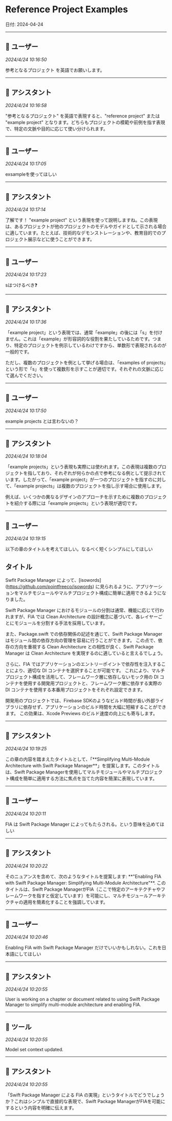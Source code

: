 # Reference Project Examples

日付: 2024-04-24

---

## 👤 ユーザー
*2024/4/24 10:16:50*

参考となるプロジェクト を英語でお願いします。

---

## 🤖 アシスタント
*2024/4/24 10:16:58*

"参考となるプロジェクト" を英語で表現すると、"reference project" または "example project" となります。どちらもプロジェクトの模範や前例を指す表現で、特定の文脈や目的に応じて使い分けられます。

---

## 👤 ユーザー
*2024/4/24 10:17:05*

exsampleを使ってほしい

---

## 🤖 アシスタント
*2024/4/24 10:17:14*

了解です！ "example project" という表現を使って説明しますね。この表現は、あるプロジェクトが他のプロジェクトのモデルやガイドとして示される場合に適しています。たとえば、技術的なデモンストレーションや、教育目的でのプロジェクト展示などに使うことができます。

---

## 👤 ユーザー
*2024/4/24 10:17:23*

sはつけるべき❓

---

## 🤖 アシスタント
*2024/4/24 10:17:36*

「example project」という表現では、通常「example」の後には「s」を付けません。これは「example」が形容詞的な役割を果たしているためです。つまり、特定のプロジェクトを例示しているわけですから、単数形で表現されるのが一般的です。

ただし、複数のプロジェクトを例として挙げる場合は、「examples of projects」という形で「s」を使って複数形を示すことが適切です。それぞれの文脈に応じて選んでください。

---

## 👤 ユーザー
*2024/4/24 10:17:50*

example projects とは言わないの？

---

## 🤖 アシスタント
*2024/4/24 10:18:04*

「example projects」という表現も実際には使われます。この表現は複数のプロジェクトを指しており、それぞれが何らかの点で参考になる例として提示されています。したがって、「example project」が一つのプロジェクトを指すのに対して、「example projects」は複数のプロジェクトを指し示す場合に使用します。

例えば、いくつかの異なるデザインのアプローチを示すために複数のプロジェクトを紹介する際には「example projects」という表現が適切です。

---

## 👤 ユーザー
*2024/4/24 10:19:15*

以下の章のタイトルを考えてほしい。なるべく短くシンプルにしてほしい

## タイトル

Swfit Package Manager によって、\[isowords\](https://github.com/pointfreeco/isowords) に見られるように、アプリケーションをマルチモジュールやマルチプロジェクト構成に簡単に適用できるようになりました。

Swift Package Manager におけるモジュールの分割は通常、機能に応じて行われますが、FIA では Clean Architecture の設計概念に基づいて、各レイヤーごとにモジュールを分割する手法を採用しています。

また、Package.swift での依存関係の記述を通じて、Swift Package Manager はモジュール間の依存方向の管理を容易に行うことができます。
この点で、依存の方向を重視する Clean Architecture との相性が良く、Swift Package Manager は Clean Architecture を実現するのに適していると言えるでしょう。

さらに、FIA ではアプリケーションのエントリーポイントで依存性を注入することにより、適切な DI コンテナを選択することが可能です。
これにより、マルチプロジェクト構成を活用して、フレームワーク層に依存しないモック用の DI コンテナを使用する開発用プロジェクトと、フレームワーク層に依存する実際の DI コンテナを使用する本番用プロジェクトをそれぞれ設定できます。

開発用のプロジェクトでは、Firebase SDKのようなビルド時間が長い外部ライブラリに依存せず、アプリケーションのビルド時間を大幅に短縮することができます。
この効果は、Xcode Previews のビルド速度の向上にも寄与します。

---

## 🤖 アシスタント
*2024/4/24 10:19:25*

この章の内容を踏まえたタイトルとして、「\*\*Simplifying Multi-Module Architecture with Swift Package Manager\*\*」を提案します。このタイトルは、Swift Package Managerを使用してマルチモジュールやマルチプロジェクト構成を簡単に適用する方法に焦点を当てた内容を簡潔に表現しています。

---

## 👤 ユーザー
*2024/4/24 10:20:11*

FIA は Swift Package Manager によってもたらされる。という意味を込めてほしい

---

## 🤖 アシスタント
*2024/4/24 10:20:22*

そのニュアンスを含めて、次のようなタイトルを提案します: \*\*"Enabling FIA with Swift Package Manager: Simplifying Multi-Module Architecture"\*\*. このタイトルは、Swift Package ManagerがFIA（ここで特定のアーキテクチャやフレームワークを指すと仮定しています）を可能にし、マルチモジュールアーキテクチャの適用を簡素化することを強調しています。

---

## 👤 ユーザー
*2024/4/24 10:20:46*

Enabling FIA with Swift Package Manager だけでいいかもしれない。これを日本語にしてほしい

---

## 🤖 アシスタント
*2024/4/24 10:20:55*

User is working on a chapter or document related to using Swift Package Manager to simplify multi-module architecture and enabling FIA.

---

## 🔧 ツール
*2024/4/24 10:20:55*

Model set context updated.

---

## 🤖 アシスタント
*2024/4/24 10:20:55*

「Swift Package Manager による FIA の実現」というタイトルでどうでしょうか？これはシンプルで直接的な表現で、Swift Package ManagerがFIAを可能にするという内容を明確に伝えます。

---
